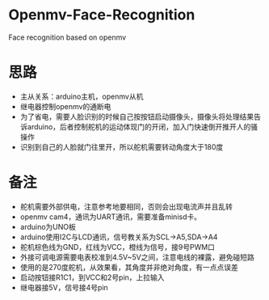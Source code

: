 # Openmv-Face-Recognition
Face recognition based on openmv
# 思路
+ 主从关系：arduino主机，openmv从机
+ 继电器控制openmv的通断电
+ 为了省电，需要人脸识别的时候自己按按钮启动摄像头，摄像头将处理结果告诉arduino，后者控制舵机的运动体现门的开闭，加入门快速倒开推开人的骚操作
+ 识别到自己的人脸就门往里开，所以舵机需要转动角度大于180度
# 备注
+ 舵机需要外部供电，注意参考地要相同，否则会出现电流声并且乱转
+ openmv cam4，通讯为UART通讯，需要准备minisd卡。
+ arduino为UNO板
+ arduino使用I2C与LCD通讯，信号教关系为SCL->A5,SDA->A4
+ 舵机棕色线为GND，红线为VCC，橙线为信号，接9号PWM口
+ 外接可调电源需要电表校准到4.5V~5V之间，注意电线的裸露，避免碰短路
+ 使用的是270度舵机，从效果看，其角度并非绝对角度，有一点点误差
+ 启动按钮接R1C1，到VCC和2号pin，上拉输入
+ 继电器接5V，信号接4号pin 
